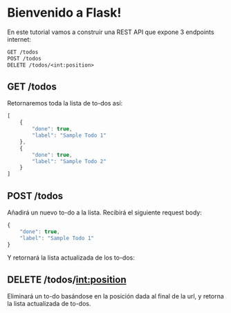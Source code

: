 # Bienvenido a Flask!

En este tutorial vamos a construir una REST API que expone 3 endpoints
internet:

```txt
GET /todos
POST /todos
DELETE /todos/<int:position>
```

## GET /todos

Retornaremos toda la lista de to-dos así:

```javascript
[
    {
        "done": true,
        "label": "Sample Todo 1"
    },
    {
        "done": true,
        "label": "Sample Todo 2"
    }
]
```

## POST /todos 

Añadirá un nuevo to-do a la lista. Recibirá el siguiente request body:

```javascript
{
    "done": true,
    "label": "Sample Todo 1"
}
```

Y retornará la lista actualizada de los to-dos:

## DELETE /todos/<int:position>

Eliminará un to-do basándose en la posición dada al final de la url, y retorna la lista actualizada de to-dos.

